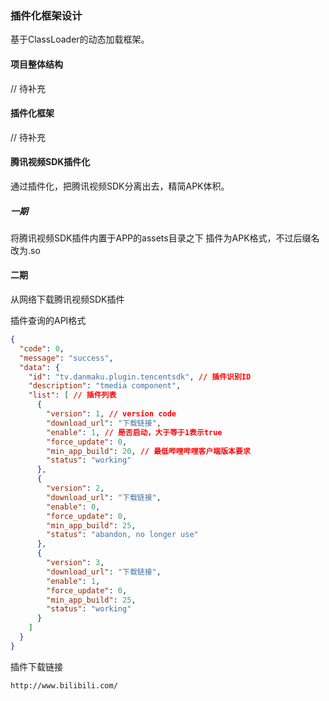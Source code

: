 ### 插件化框架设计
基于ClassLoader的动态加载框架。

#### 项目整体结构
// 待补充

#### 插件化框架
// 待补充

#### 腾讯视频SDK插件化
通过插件化，把腾讯视频SDK分离出去，精简APK体积。

##### 一期
将腾讯视频SDK插件内置于APP的assets目录之下
插件为APK格式，不过后缀名改为.so

#### 二期
从网络下载腾讯视频SDK插件

插件查询的API格式
```` json
{
  "code": 0,
  "message": "success",
  "data": {
    "id": "tv.danmaku.plugin.tencentsdk", // 插件识别ID
    "description": "tmedia component",
    "list": [ // 插件列表
      {
        "version": 1, // version code
        "download_url": "下载链接",
        "enable": 1, // 是否启动，大于等于1表示true
        "force_update": 0,
        "min_app_build": 20, // 最低哔哩哔哩客户端版本要求
        "status": "working"
      },
      {
        "version": 2,
        "download_url": "下载链接",
        "enable": 0,
        "force_update": 0,
        "min_app_build": 25,
        "status": "abandon, no longer use"
      },
      {
        "version": 3,
        "download_url": "下载链接",
        "enable": 1,
        "force_update": 0,
        "min_app_build": 25,
        "status": "working"
      }
    ]
  }
}
````

插件下载链接
```` http
http://www.bilibili.com/
````
